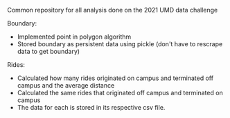 Common repository for all analysis done on the 2021 UMD data challenge

Boundary:
- Implemented point in polygon algorithm
- Stored boundary as persistent data using pickle (don't have to rescrape data to get boundary)

Rides:
- Calculated how many rides originated on campus and terminated off campus and the average distance
- Calculated the same rides that originated off campus and terminated on campus
- The data for each is stored in its respective csv file.

